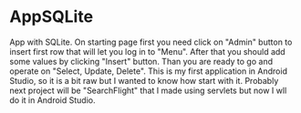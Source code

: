 # AppSQLite
App with SQLite.
On starting page first you need click on "Admin" button to insert first row that will let you log in to "Menu". 
After that you should add some values by clicking "Insert" button.
Than you are ready to go and operate on "Select, Update, Delete". 
This is my first application in Android Studio, so it is a bit raw but I wanted to know how start with it. 
Probably next project will be "SearchFlight" that I made using servlets but now I wll do it in Android Studio.
